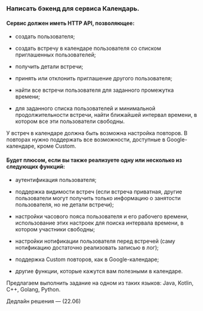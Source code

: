 ### Написать бэкенд для сервиса Календарь.



#### Сервис должен иметь HTTP API, позволяющее:



* создать пользователя;

* создать встречу в календаре пользователя со списком приглашенных пользователей;

* получить детали встречи;

* принять или отклонить приглашение другого пользователя;

* найти все встречи пользователя для заданного промежутка времени;

* для заданного списка пользователей и минимальной продолжительности встречи, найти ближайшей интервал времени, в котором все эти пользователи свободны.

У встреч в календаре должна быть возможна настройка повторов. В повторах нужно поддержать все возможности, доступные в Google-календаре, кроме Сustom.



#### Будет плюсом, если вы также реализуете одну или несколько из следующих функций:

* аутентификация пользователя;

* поддержка видимости встреч (если встреча приватная, другие пользователи могут получить только информацию о занятости пользователя, но не детали встречи);

* настройки часового пояса пользователя и его рабочего времени, использование этих настроек для поиска интервала времени, в котором участники свободны;

* настройки нотификации пользователя перед встречей (саму нотификацию достаточно реализовать записью в лог);

* поддержка Custom повторов, как в Google-календаре;

* другие функции, которые кажутся вам полезными в календаре.



Предлагаем выполнить задание на одном из таких языков: Java, Kotlin, C++, Golang, Python.


Дедлайн решения — (22.06)
